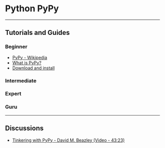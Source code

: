 Python PyPy
===========
---

Tutorials and Guides
--------------------

### Beginner ###

* [PyPy - Wikipedia](http://en.wikipedia.org/wiki/PyPy)
* [What is PyPy?](http://pypy.org/features.html)
* [Download and install](http://pypy.org/download.html)

### Intermediate ###

### Expert ###

### Guru ###

---

Discussions
-----------

* [Tinkering with PyPy - David M. Beazley (Video - 43:23)](https://www.youtube.com/watch?v=l_HBRhcgeuQ)

